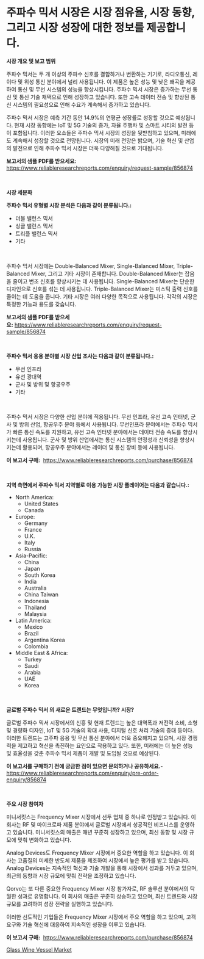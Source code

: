 <p><h1>주파수 믹서 시장은 시장 점유율, 시장 동향, 그리고 시장 성장에 대한 정보를 제공합니다.</h1></p><p><strong>시장 개요 및 보고 범위</strong></p>
<p><p>주파수 믹서는 두 개 이상의 주파수 신호를 결합하거나 변환하는 기기로, 라디오통신, 레이다 및 위성 통신 분야에서 널리 사용됩니다. 이 제품은 높은 성능 및 낮은 왜곡을 제공하여 통신 및 무선 시스템의 성능을 향상시킵니다. 주파수 믹서 시장은 증가하는 무선 통신 및 통신 기술 채택으로 인해 성장하고 있습니다. 또한 고속 데이터 전송 및 향상된 통신 시스템의 필요성으로 인해 수요가 계속해서 증가하고 있습니다.</p><p>주파수 믹서 시장은 예측 기간 동안 14.9%의 연평균 성장률로 성장할 것으로 예상됩니다. 현재 시장 동향에는 IoT 및 5G 기술의 증가, 자율 주행차 및 스마트 시티의 발전 등이 포함됩니다. 이러한 요소들은 주파수 믹서 시장의 성장을 뒷받침하고 있으며, 미래에도 계속해서 성장할 것으로 전망됩니다. 시장의 미래 전망은 밝으며, 기술 혁신 및 산업의 발전으로 인해 주파수 믹서 시장은 더욱 다양해질 것으로 기대됩니다.</p></p>
<p><strong>보고서의 샘플 PDF를 받으세요:</strong> <a href="https://www.reliableresearchreports.com/enquiry/request-sample/856874">https://www.reliableresearchreports.com/enquiry/request-sample/856874</a></p>
<p>&nbsp;</p>
<p><strong>시장 세분화</strong></p>
<p><strong>주파수 믹서 유형별 시장 분석은 다음과 같이 분류됩니다.:</strong></p>
<p><ul><li>더블 밸런스 믹서</li><li>싱글 밸런스 믹서</li><li>트리플 밸런스 믹서</li><li>기타</li></ul></p>
<p>&nbsp;</p>
<p><p>주파수 믹서 시장에는 Double-Balanced Mixer, Single-Balanced Mixer, Triple-Balanced Mixer, 그리고 기타 시장이 존재합니다. Double-Balanced Mixer는 잡음을 줄이고 변조 신호를 향상시키는 데 사용됩니다. Single-Balanced Mixer는 단순한 디자인으로 신호를 섞는 데 사용됩니다. Triple-Balanced Mixer는 미스틱 출력 신호를 줄이는 데 도움을 줍니다. 기타 시장은 여러 다양한 목적으로 사용됩니다. 각각의 시장은 특정한 기능과 용도를 갖습니다.</p></p>
<p><strong>보고서의 샘플 PDF를 받으세요:</strong>&nbsp;<a href="https://www.reliableresearchreports.com/enquiry/request-sample/856874">https://www.reliableresearchreports.com/enquiry/request-sample/856874</a></p>
<p>&nbsp;</p>
<p><strong> 주파수 믹서 응용 분야별 시장 산업 조사는 다음과 같이 분류됩니다.:</strong></p>
<p><ul><li>무선 인프라</li><li>유선 광대역</li><li>군사 및 방위 및 항공우주</li><li>기타</li></ul></p>
<p>&nbsp;</p>
<p><p>주파수 믹서 시장은 다양한 산업 분야에 적용됩니다. 무선 인프라, 유선 고속 인터넷, 군사 및 방위 산업, 항공우주 분야 등에서 사용됩니다. 무선인프라 분야에서는 주파수 믹서가 빠른 통신 속도를 지원하고, 유선 고속 인터넷 분야에서는 데이터 전송 속도를 향상시키는데 사용됩니다. 군사 및 방위 산업에서는 통신 시스템의 안정성과 신뢰성을 향상시키는데 활용되며, 항공우주 분야에서는 레이더 및 통신 장비 등에 사용됩니다.</p></p>
<p><strong>이 보고서 구매:</strong>&nbsp; <a href="https://www.reliableresearchreports.com/purchase/856874">https://www.reliableresearchreports.com/purchase/856874</a></p>
<p>&nbsp;</p>
<p><strong>지역 측면에서 주파수 믹서 지역별로 이용 가능한 시장 플레이어는 다음과 같습니다.:</strong></p>
<p><ul>
    <li>
        North America:
        <ul>
            <li>United States</li>
            <li>Canada</li>
        </ul>
    </li>
    <li>
        Europe:
        <ul>
            <li>Germany</li>
            <li>France</li>
            <li>U.K.</li>
            <li>Italy</li>
            <li>Russia</li>
        </ul>
    </li>
    <li>
        Asia-Pacific:
        <ul>
            <li>China</li>
            <li>Japan</li>
            <li>South Korea</li>
            <li>India</li>
            <li>Australia</li>
            <li>China Taiwan</li>
            <li>Indonesia</li>
            <li>Thailand</li>
            <li>Malaysia</li>
        </ul>
    </li>
    <li>
        Latin America:
        <ul>
            <li>Mexico</li>
            <li>Brazil</li>
            <li>Argentina Korea</li>
            <li>Colombia</li>
        </ul>
    </li>
    <li>
        Middle East & Africa:
        <ul>
            <li>Turkey</li>
            <li>Saudi</li>
            <li>Arabia</li>
            <li>UAE</li>
            <li>Korea</li>
        </ul>
    </li>
    </ul></p>
<p>&nbsp;</p>
<p><strong>글로벌 주파수 믹서 의 새로운 트렌드는 무엇입니까? 시장?</strong></p>
<p><p>글로벌 주파수 믹서 시장에서의 신흥 및 현재 트렌드는 높은 대역폭과 저전력 소비, 소형 및 경량화 디자인, IoT 및 5G 기술의 확대 사용, 디지털 신호 처리 기술의 증대 등이다. 이러한 트렌드는 고주파 응용 및 무선 통신 분야에서 더욱 중요해지고 있으며, 시장 경쟁력을 제고하고 혁신을 촉진하는 요인으로 작용하고 있다. 또한, 미래에는 더 높은 성능 및 효율성을 갖춘 주파수 믹서 제품이 개발 및 도입될 것으로 예상된다.</p></p>
<p><strong>이 보고서를 구매하기 전에 궁금한 점이 있으면 문의하거나 공유하세요.</strong>- <a href="https://www.reliableresearchreports.com/enquiry/pre-order-enquiry/856874">https://www.reliableresearchreports.com/enquiry/pre-order-enquiry/856874</a></p>
<p>&nbsp;</p>
<p><strong>주요 시장 참여자</strong></p>
<p><p>미니서킷스는 Frequency Mixer 시장에서 선두 업체 중 하나로 인정받고 있습니다. 이 회사는 RF 및 마이크로파 제품 분야에서 글로벌 시장에서 성공적인 비즈니스를 운영하고 있습니다. 미니서킷스의 매출은 매년 꾸준히 성장하고 있으며, 최신 동향 및 시장 규모에 맞춰 변화하고 있습니다.</p><p>Analog Devices도 Frequency Mixer 시장에서 중요한 역할을 하고 있습니다. 이 회사는 고품질의 미세한 반도체 제품을 제조하여 시장에서 높은 평가를 받고 있습니다. Analog Devices는 지속적인 혁신과 기술 개발을 통해 시장에서 성과를 거두고 있으며, 최근의 동향과 시장 규모에 맞춰 전략을 조정하고 있습니다.</p><p>Qorvo는 또 다른 중요한 Frequency Mixer 시장 참가자로, RF 솔루션 분야에서의 탁월한 성과로 유명합니다. 이 회사의 매출은 꾸준히 상승하고 있으며, 최신 트렌드와 시장 규모를 고려하여 성장 전략을 실행하고 있습니다.</p><p>이러한 선도적인 기업들은 Frequency Mixer 시장에서 주요 역할을 하고 있으며, 고객 요구와 기술 혁신에 대응하여 지속적인 성장을 이루고 있습니다.</p></p>
<p><strong>이 보고서 구매:</strong>&nbsp;&nbsp;<a href="https://www.reliableresearchreports.com/purchase/856874">https://www.reliableresearchreports.com/purchase/856874</a></p>
<p><p><a href="https://github.com/Glendatilghmankmgz0rbhwpy/Market-Research-Report-List-1/blob/main/glass-wine-vessel-market.md">Glass Wine Vessel Market</a></p></p>
